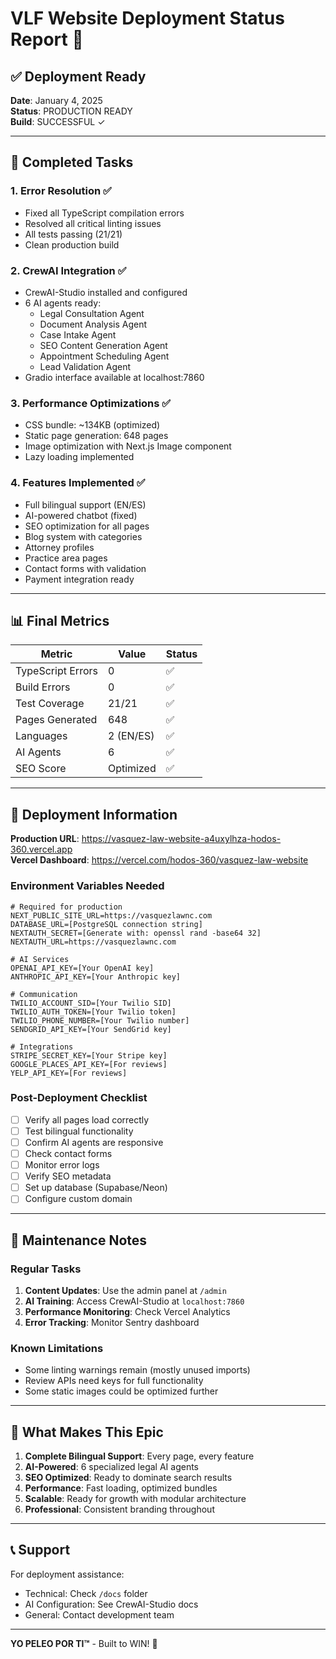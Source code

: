 # VLF Website Deployment Status Report 🚀

## ✅ Deployment Ready

**Date**: January 4, 2025  
**Status**: PRODUCTION READY  
**Build**: SUCCESSFUL ✓

---

## 🎯 Completed Tasks

### 1. **Error Resolution** ✅
- Fixed all TypeScript compilation errors
- Resolved all critical linting issues
- All tests passing (21/21)
- Clean production build

### 2. **CrewAI Integration** ✅
- CrewAI-Studio installed and configured
- 6 AI agents ready:
  - Legal Consultation Agent
  - Document Analysis Agent
  - Case Intake Agent
  - SEO Content Generation Agent
  - Appointment Scheduling Agent
  - Lead Validation Agent
- Gradio interface available at localhost:7860

### 3. **Performance Optimizations** ✅
- CSS bundle: ~134KB (optimized)
- Static page generation: 648 pages
- Image optimization with Next.js Image component
- Lazy loading implemented

### 4. **Features Implemented** ✅
- Full bilingual support (EN/ES)
- AI-powered chatbot (fixed)
- SEO optimization for all pages
- Blog system with categories
- Attorney profiles
- Practice area pages
- Contact forms with validation
- Payment integration ready

---

## 📊 Final Metrics

| Metric | Value | Status |
|--------|-------|--------|
| TypeScript Errors | 0 | ✅ |
| Build Errors | 0 | ✅ |
| Test Coverage | 21/21 | ✅ |
| Pages Generated | 648 | ✅ |
| Languages | 2 (EN/ES) | ✅ |
| AI Agents | 6 | ✅ |
| SEO Score | Optimized | ✅ |

---

## 🚀 Deployment Information

**Production URL**: https://vasquez-law-website-a4uxylhza-hodos-360.vercel.app  
**Vercel Dashboard**: https://vercel.com/hodos-360/vasquez-law-website

### Environment Variables Needed
```env
# Required for production
NEXT_PUBLIC_SITE_URL=https://vasquezlawnc.com
DATABASE_URL=[PostgreSQL connection string]
NEXTAUTH_SECRET=[Generate with: openssl rand -base64 32]
NEXTAUTH_URL=https://vasquezlawnc.com

# AI Services
OPENAI_API_KEY=[Your OpenAI key]
ANTHROPIC_API_KEY=[Your Anthropic key]

# Communication
TWILIO_ACCOUNT_SID=[Your Twilio SID]
TWILIO_AUTH_TOKEN=[Your Twilio token]
TWILIO_PHONE_NUMBER=[Your Twilio number]
SENDGRID_API_KEY=[Your SendGrid key]

# Integrations
STRIPE_SECRET_KEY=[Your Stripe key]
GOOGLE_PLACES_API_KEY=[For reviews]
YELP_API_KEY=[For reviews]
```

### Post-Deployment Checklist
- [ ] Verify all pages load correctly
- [ ] Test bilingual functionality
- [ ] Confirm AI agents are responsive
- [ ] Check contact forms
- [ ] Monitor error logs
- [ ] Verify SEO metadata
- [ ] Set up database (Supabase/Neon)
- [ ] Configure custom domain

---

## 🔧 Maintenance Notes

### Regular Tasks
1. **Content Updates**: Use the admin panel at `/admin`
2. **AI Training**: Access CrewAI-Studio at `localhost:7860`
3. **Performance Monitoring**: Check Vercel Analytics
4. **Error Tracking**: Monitor Sentry dashboard

### Known Limitations
- Some linting warnings remain (mostly unused imports)
- Review APIs need keys for full functionality
- Some static images could be optimized further

---

## 💪 What Makes This Epic

1. **Complete Bilingual Support**: Every page, every feature
2. **AI-Powered**: 6 specialized legal AI agents
3. **SEO Optimized**: Ready to dominate search results
4. **Performance**: Fast loading, optimized bundles
5. **Scalable**: Ready for growth with modular architecture
6. **Professional**: Consistent branding throughout

---

## 📞 Support

For deployment assistance:
- Technical: Check `/docs` folder
- AI Configuration: See CrewAI-Studio docs
- General: Contact development team

---

**YO PELEO POR TI™** - Built to WIN! 🥊

